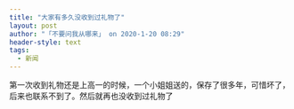 ```yaml
---
title: "大家有多久没收到过礼物了"
layout: post
author: "「不要问我从哪来」 on 2020-1-20 08:29"
header-style: text
tags:
  - 新闻
---
```


<head></head>
<body>
  第一次收到礼物还是上高一的时候，一个小姐姐送的，保存了很多年，可惜坏了，后来也联系不到了。然后就再也没收到过礼物了
</body>


